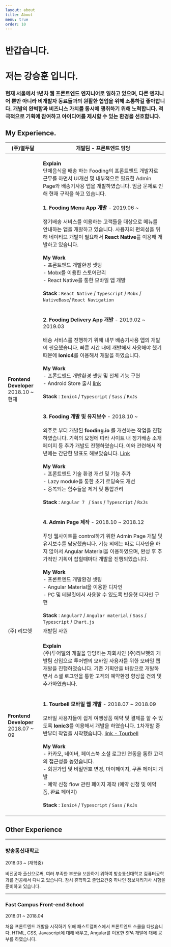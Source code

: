 ```yaml
---
layout: about
title: About
menu: true
order: 10
---
```


# 반갑습니다. 
# 저는 강승훈 입니다.

### 현재 서울에서 1년차 웹 프론트엔드 엔지니어로 일하고 있으며, 다른 엔지니어 뿐만 아니라 비개발자 동료들과의 원활한 협업을 위해 소통하길 좋아합니다. 개발의 완벽함과 비즈니스 가치를 동시에 쟁취하기 위해 노력합니다. **적극적으로 기획에 참여하고 아이디어를 제시할 수 있는 환경을 선호합니다.**


## My Experience.


| (주)열두달 | 개발팀 - 프론트엔드 담당 |
| --- | --- |
| **Frontend Developer**<br/>2018.10 ~ 현재 | <br />**Explain**<br />단체음식을 배송 하는 Fooding의 프론트엔드 개발자로 근무를 하면서 UI개선 및 내부적으로 필요한 Admin Page와 배송기사용 앱을 개발하였습니다. 임금 문제로 인해 현재 구직을 하고 있습니다. <br /><br />**1. Fooding Menu App 개발**  - 2019.06 ~ <br /><br />정기배송 서비스를 이용하는 고객들을 대상으로 메뉴를 안내하는 앱을 개발하고 있습니다. 사용자의 편의성을 위해 네이티브 개발이 필요해서 **React Native**를 이용해 개발하고 있습니다.<br /><br />**My Work**<br />-  프론트엔드 개발환경 셋팅<br />- Mobx를 이용한 스토어관리<br />- React Native를 통한 모바일 앱 개발<br /><br />**Stack** : ```React Native``` / ```Typescript``` / ```Mobx``` / ```NativeBase```/ ```React Navigation```<br /><br /><br />**2. Fooding Delivery App 개발** - 2019.02 ~ 2019.03<br /><br />배송 서비스를 진행하기 위해 내부 배송기사용 앱의 개발이 필요했습니다. 빠른 시간 내에 개발해서 사용해야 했기 때문에 **Ionic4**를 이용해서 개발을 하였습니다.<br /><br />**My Work**<br />-  프론트엔드 개발환경 셋팅 및 전체 기능 구현 <br />-  Android Store 출시 [link](https://play.google.com/store/apps/details?id=app.fooding.delivery)<br /><br />**Stack** : ```Ionic4``` / ```Typescript``` / ```Sass``` / ```RxJs ```<br /><br /><br />**3. Fooding 개발 및 유지보수** - 2018.10 ~  <br /><br />외주로 부터 개발된 **fooding.io** 를 개선하는 작업을 진행하였습니다. 기획의 요청에 따라 사이트 내 정기배송 소개페이지 등 추가 개발도 진행하였습니다. 이와 관련해서 작년에는 간단한 발표도 해보았습니다. [Link](https://speakerdeck.com/bluelion2/angular-website-update)<br /><br />**My Work**<br />-  프론트엔드 기술 환경 개선 및 기능 추가<br />- Lazy module을 통한 초기 로딩속도 개선<br />- 중복되는 함수들을 제거 및 통합관리<br /><br />**Stack** : ```Angular 7 ``` /  ```Sass``` / ```Typescript``` / ```RxJs``` <br /><br /><br />**4. Admin Page 제작** - 2018.10 ~ 2018.12<br /><br />푸딩 웹사이트를 control하기 위한 Admin Page 개발 및 유지보수를 담당했습니다. 기능 외에는 따로 디자인을 하지 않아서 Angular Material을 이용하였으며, 완성 후 추가적인 기획이 잡힐때마다 개발을 진행되었습니다. <br /><br />**My Work**<br />- 프론트엔드 개발환경 셋팅<br />- Angular Material을 이용한 디자인<br />- PC 및 테블릿에서 사용할 수 있도록 반응형 디자인 구현<br /><br />**Stack** : ```Angular7``` / ```Angular material``` / ```Sass``` / ```Typescript``` / ```Chart.js```<br /> |
| (주) 리브햇 | 개발팀 사원 |
| **Frontend Developer**<br/>2018.07 ~ 09   | <br />**Explain**<br>(주)투어벨의 개발을 담당하는 자회사인  (주)리브햇의 개발팀 신입으로 투어벨의 모바일 사용자를 위한 모바일 웹 개발을 진행하였습니다.  기존 기획안을 바탕으로 개발하면서 소셜 로그인을 통한 고객의 예약환경 향상을 건의 및 추가하였습니다.<br /><br /><br />**1. Tourbell 모바일 웹 개발**  -  2018.07 ~ 2018.09<br /><br />모바일 사용자들이 쉽게 여행상품 예약 및 결제를 할 수 있도록 **Ionic3**를 이용해서 개발을 하였습니다. 1차개발 중반부터 작업을 시작했습니다. [link - Tourbell](https://m.tourbell.co.kr)<br /><br />**My Work**<br />- 카카오, 네이버, 페이스북 소셜 로그인 연동을 통한 고객의 접근성을 높였습니다. <br />- 회원가입 및 비밀번호 변경, 마이페이지, 쿠폰 페이지 개발 <br />- 예약 신청 flow 관련 페이지 제작 (예약 신청 및 예약 폼, 완료 페이지)  <br /><br />**Stack** : ```Ionic4``` / ```Typescript``` / ```Sass``` / ```RxJs ```<br /><br /> |



## Other Experience

---

### 방송통신대학교 

2018.03 ~ (재학중)

비전공자 출신으로써, 여러 부족한 부분을 보완하기 위하여 방송통신대학교 컴퓨터공학과를 전공해서 다니고 있습니다.
잠시 휴학하고 졸업요건중 하나인 정보처리기사 시험을 준비하고 있습니다.

---

### Fast Campus Front-end School 

2018.01 ~ 2018.04

처음 프론트엔드 개발을 시작하기 위해 패스트캠퍼스에서 프론트엔드 스쿨을 다녔습니다. 
HTML, CSS, Javascript에 대해 배우고, Angular를 이용한 SPA 개발에 대해 공부를 하였습니다.


<!-- 
## 경력

- FOODING 웹 사이트 개발 및 유지보수 작업중 : 2018.10 ~ (재직중)

    - Project
        - 외주업체로 부터 받은 사이트의 유지 및 보수 작업 진행을 하고 있습니다. 또한 고객 유치를 위한 신규 프로젝트 기획에도 같이 참여하고 있습니다.
            - [link - Fooding](http://www.fooding.io)
            - 사이트 유지 보수 및 기능 업데이트 ()

        - 현재 사이트를 관리하는 관리자 페이지 퍼블리싱 및 개발하고 있습니다.
            - 메뉴 및 브랜드, 고객정보 관리 정산, 배너 기능을 개발하고, 사용자의 요구에 맞춰 점차 개선하고 있습니다.
            - 주문 리스트 및 스케쥴관리, 차트, 거래명세서 및 영수증 폼 관리 

- 투어벨 모바일 사이트 개발 : 2018.07 ~ 2018.09

    - Project
        - 모바일로도 쉽게 여행상품을 예약할 수 있게 IONIC3를 이용해 하이브리드 웹앱을 개발하였습니다.
        - [link - Tourbell](https://m.tourbell.co.kr)
        - 소셜로그인(네이버, 카카오, 페이스북), 회원가입, 여행자 예약폼 작성, 상품 QNA, 결제 페이지


## 교육

- 방송통신대학교 컴퓨터과학과 2018.03 ~ (재학중)

- 패스트캠퍼스 프론트엔드 스쿨 8기 수료 : 2018.01 ~ 2018.04


## 사이드프로젝트

- 패스트 캠퍼스 졸업 프로젝트 OverEats 프론트엔드 개발 협업 : [link - OverEats](https://github.com/FastCampusTeamTwo)


## 그 외

- 그 외 경력
    - 2011.10 ~ 2014.05 : 조셉의 커피나무(카페) 매장관리자 근무 / 매장 관리 및 바리스타 업무 / 직책 - 매니저
    - 2014.05 ~ 2015.09 : (주) 시케이코퍼레이션즈 근무 / 바리스타 업무 및 교육 / 직책 - 사원
    - 2016.04 ~ 2017.03 : (주) 유앤미시스템 근무 / LG화학 기술연구원 업무보조 사원 - 계약직 / 실험 DATA 관리 및 정리 -->
